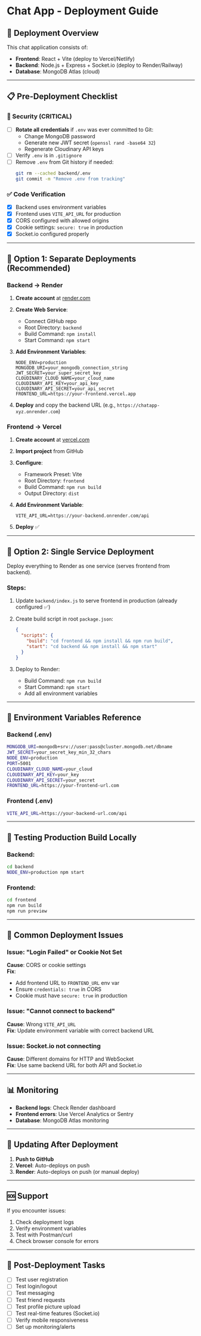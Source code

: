 # Chat App - Deployment Guide

## 🚀 Deployment Overview

This chat application consists of:

- **Frontend**: React + Vite (deploy to Vercel/Netlify)
- **Backend**: Node.js + Express + Socket.io (deploy to Render/Railway)
- **Database**: MongoDB Atlas (cloud)

---

## 📋 Pre-Deployment Checklist

### 🔐 Security (CRITICAL)

- [ ] **Rotate all credentials** if `.env` was ever committed to Git:
  - Change MongoDB password
  - Generate new JWT secret (`openssl rand -base64 32`)
  - Regenerate Cloudinary API keys
- [ ] Verify `.env` is in `.gitignore`
- [ ] Remove `.env` from Git history if needed:
  ```bash
  git rm --cached backend/.env
  git commit -m "Remove .env from tracking"
  ```

### ✅ Code Verification

- [x] Backend uses environment variables
- [x] Frontend uses `VITE_API_URL` for production
- [x] CORS configured with allowed origins
- [x] Cookie settings: `secure: true` in production
- [x] Socket.io configured properly

---

## 🎯 Option 1: Separate Deployments (Recommended)

### **Backend → Render**

1. **Create account** at [render.com](https://render.com)

2. **Create Web Service**:

   - Connect GitHub repo
   - Root Directory: `backend`
   - Build Command: `npm install`
   - Start Command: `npm start`

3. **Add Environment Variables**:

   ```
   NODE_ENV=production
   MONGODB_URI=your_mongodb_connection_string
   JWT_SECRET=your_super_secret_key
   CLOUDINARY_CLOUD_NAME=your_cloud_name
   CLOUDINARY_API_KEY=your_api_key
   CLOUDINARY_API_SECRET=your_api_secret
   FRONTEND_URL=https://your-frontend.vercel.app
   ```

4. **Deploy** and copy the backend URL (e.g., `https://chatapp-xyz.onrender.com`)

### **Frontend → Vercel**

1. **Create account** at [vercel.com](https://vercel.com)

2. **Import project** from GitHub

3. **Configure**:

   - Framework Preset: Vite
   - Root Directory: `frontend`
   - Build Command: `npm run build`
   - Output Directory: `dist`

4. **Add Environment Variable**:

   ```
   VITE_API_URL=https://your-backend.onrender.com/api
   ```

5. **Deploy** ✅

---

## 🎯 Option 2: Single Service Deployment

Deploy everything to Render as one service (serves frontend from backend).

### **Steps**:

1. Update `backend/index.js` to serve frontend in production (already configured ✅)

2. Create build script in root `package.json`:

   ```json
   {
     "scripts": {
       "build": "cd frontend && npm install && npm run build",
       "start": "cd backend && npm install && npm start"
     }
   }
   ```

3. Deploy to Render:
   - Build Command: `npm run build`
   - Start Command: `npm start`
   - Add all environment variables

---

## 🔧 Environment Variables Reference

### Backend (.env)

```bash
MONGODB_URI=mongodb+srv://user:pass@cluster.mongodb.net/dbname
JWT_SECRET=your_secret_key_min_32_chars
NODE_ENV=production
PORT=5001
CLOUDINARY_CLOUD_NAME=your_cloud
CLOUDINARY_API_KEY=your_key
CLOUDINARY_API_SECRET=your_secret
FRONTEND_URL=https://your-frontend-url.com
```

### Frontend (.env)

```bash
VITE_API_URL=https://your-backend-url.com/api
```

---

## 🧪 Testing Production Build Locally

### Backend:

```bash
cd backend
NODE_ENV=production npm start
```

### Frontend:

```bash
cd frontend
npm run build
npm run preview
```

---

## 🐛 Common Deployment Issues

### Issue: "Login Failed" or Cookie Not Set

**Cause**: CORS or cookie settings  
**Fix**:

- Add frontend URL to `FRONTEND_URL` env var
- Ensure `credentials: true` in CORS
- Cookie must have `secure: true` in production

### Issue: "Cannot connect to backend"

**Cause**: Wrong `VITE_API_URL`  
**Fix**: Update environment variable with correct backend URL

### Issue: Socket.io not connecting

**Cause**: Different domains for HTTP and WebSocket  
**Fix**: Use same backend URL for both API and Socket.io

---

## 📊 Monitoring

- **Backend logs**: Check Render dashboard
- **Frontend errors**: Use Vercel Analytics or Sentry
- **Database**: MongoDB Atlas monitoring

---

## 🔄 Updating After Deployment

1. **Push to GitHub**
2. **Vercel**: Auto-deploys on push
3. **Render**: Auto-deploys on push (or manual deploy)

---

## 🆘 Support

If you encounter issues:

1. Check deployment logs
2. Verify environment variables
3. Test with Postman/curl
4. Check browser console for errors

---

## 📝 Post-Deployment Tasks

- [ ] Test user registration
- [ ] Test login/logout
- [ ] Test messaging
- [ ] Test friend requests
- [ ] Test profile picture upload
- [ ] Test real-time features (Socket.io)
- [ ] Verify mobile responsiveness
- [ ] Set up monitoring/alerts
